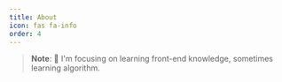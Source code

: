 ```yaml
---
title: About
icon: fas fa-info
order: 4
---
```


> **Note**: 🍉 I'm focusing on learning front-end knowledge, sometimes learning algorithm.
